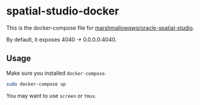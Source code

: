 # spatial-studio-docker

This is the docker-compose file for [marshmallowqwq/oracle-spatial-studio](https://hub.docker.com/repository/docker/marshmallowqwq/oracle-spatial-studio).

By default, it exposes 4040 -> 0.0.0.0:4040.

## Usage
Make sure you installed `docker-compose`.

```sh
sudo docker-compose up
```

You may want to use `screen` or `tmux`.
